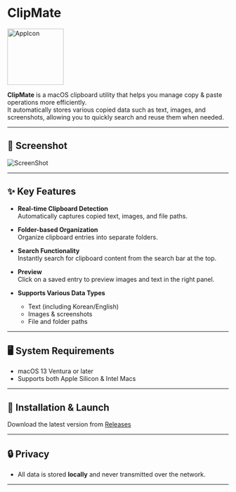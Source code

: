 # ClipMate

<img width="128" height="128" alt="AppIcon" src="https://github.com/user-attachments/assets/9af358b7-c73e-4082-8501-ae57abc0d7da" />

**ClipMate** is a macOS clipboard utility that helps you manage copy & paste operations more efficiently.  
It automatically stores various copied data such as text, images, and screenshots, allowing you to quickly search and reuse them when needed.

---


## 📸 Screenshot
![ScreenShot](https://github.com/user-attachments/assets/4c26b3ec-0c8e-49d3-a6b0-43eb39785090)

---

## ✨ Key Features

- **Real-time Clipboard Detection**  
  Automatically captures copied text, images, and file paths.

- **Folder-based Organization**  
  Organize clipboard entries into separate folders.

- **Search Functionality**  
  Instantly search for clipboard content from the search bar at the top.

- **Preview**  
  Click on a saved entry to preview images and text in the right panel.

- **Supports Various Data Types**  
  - Text (including Korean/English)
  - Images & screenshots
  - File and folder paths

---

## 🖥 System Requirements

- macOS 13 Ventura or later
- Supports both Apple Silicon & Intel Macs

---

## 🚀 Installation & Launch

Download the latest version from [Releases](./releases)

---

## 🔒 Privacy

- All data is stored **locally** and never transmitted over the network.

---
